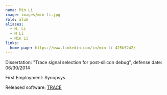 ```yaml
---
name: Min Li
image: images/min-li.jpg
role: alum
aliases:
  - M. Li
  - M Li
  - Min Li
links:
  home-page: https://www.linkedin.com/in/min-li-425b5242/
---
```


Dissertation: "Trace signal selection for post-silicon debug", defense date: 06/30/2014

First Employment: Synopsys 

Released software: [TRACE](https://github.com/WISCAD/TRACE)
